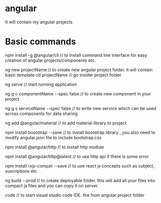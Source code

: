# angular
It will contain my angular projects

Basic commands
=================

npm install -g @angular/cli // to install command line interface for easy creation of angular projects/components etc. 

ng new projectName  // to create new angular project folder. it will contain basic template
cd projectName    // go insider project folder 

ng serve   // start running application 

ng g c componentName --spec false // to create new component in your project

ng g s serviceName --spec false // to write new service which can be used across components for data sharing 

ng add @angular/material  // to add material library to project 

npm install bootstrap --save // to install bootstrap library , you also need to modify angular.json file to include bootstrap.css

npm install @angular/http  // to install http module 

npm install @angular/http@latest  // to use http api if there is some error 

npm install rxjs-compat --save // to use react js concepts such as subject, suscriptions etc

ng build --prod  // to create deployable folder. this will add all your files into compact js files and you can copy it on server. 

code // to start visual studio code IDE. fire from angular project folder 
